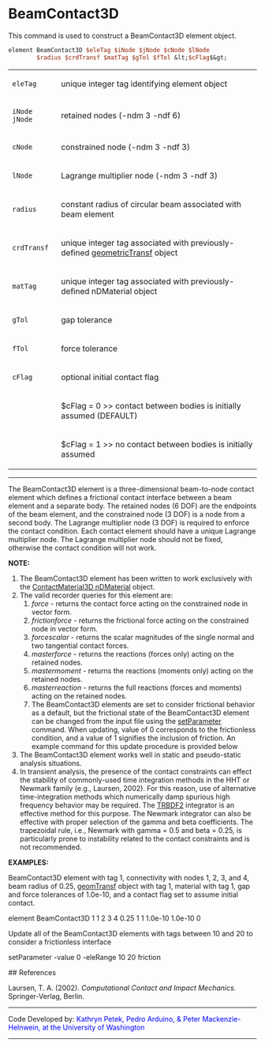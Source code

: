 # BeamContact3D

<p>This command is used to construct a BeamContact3D element object.</p>

```tcl
element BeamContact3D $eleTag $iNode $jNode $cNode $lNode
        $radius $crdTransf $matTag $gTol $fTol &lt;$cFlag$&gt;
```

<table>
<tbody>
<tr class="odd">
<td><code class="parameter-table-variable">eleTag</code></td>
<td><p>unique integer tag identifying element object</p></td>
</tr>
<tr class="even">
<td><p><code class="parameter-table-variable">iNode jNode</code></p></td>
<td><p>retained nodes (-ndm 3 -ndf 6)</p></td>
</tr>
<tr class="odd">
<td><code class="parameter-table-variable">cNode</code></td>
<td><p>constrained node (-ndm 3 -ndf 3)</p></td>
</tr>
<tr class="even">
<td><code class="parameter-table-variable">lNode</code></td>
<td><p>Lagrange multiplier node (-ndm 3 -ndf 3)</p></td>
</tr>
<tr class="odd">
<td><code class="parameter-table-variable">radius</code></td>
<td><p>constant radius of circular beam associated with beam
element</p></td>
</tr>
<tr class="even">
<td><code class="parameter-table-variable">crdTransf</code></td>
<td><p>unique integer tag associated with previously-defined <a
href="Geometric_Transformation_Command" title="wikilink">
geometricTransf</a> object</p></td>
</tr>
<tr class="odd">
<td><code class="parameter-table-variable">matTag</code></td>
<td><p>unique integer tag associated with previously-defined nDMaterial
object</p></td>
</tr>
<tr class="even">
<td><code class="parameter-table-variable">gTol</code></td>
<td><p>gap tolerance</p></td>
</tr>
<tr class="odd">
<td><code class="parameter-table-variable">fTol</code></td>
<td><p>force tolerance</p></td>
</tr>
<tr class="even">
<td><code class="parameter-table-variable">cFlag</code></td>
<td><p>optional initial contact flag</p></td>
</tr>
<tr class="odd">
<td></td>
<td><p>$cFlag = 0 &gt;&gt; contact between bodies is initially assumed
(DEFAULT)</p></td>
</tr>
<tr class="even">
<td></td>
<td><p>$cFlag = 1 &gt;&gt; no contact between bodies is initially
assumed</p></td>
</tr>
</tbody>
</table>
<hr />
<p>The BeamContact3D element is a three-dimensional beam-to-node contact
element which defines a frictional contact interface between a beam
element and a separate body. The retained nodes (6 DOF) are the
endpoints of the beam element, and the constrained node (3 DOF) is a
node from a second body. The Lagrange multiplier node (3 DOF) is
required to enforce the contact condition. Each contact element should
have a unique Lagrange multiplier node. The Lagrange multiplier node
should not be fixed, otherwise the contact condition will not work.</p>
<p><strong>NOTE:</strong></p>
<ol>
<li>The BeamContact3D element has been written to work exclusively with
the <a href="ContactMaterial3D" title="wikilink">ContactMaterial3D
nDMaterial</a> object.</li>
<li>The valid recorder queries for this element are:
<ol>
<li><em>force</em> - returns the contact force acting on the constrained
node in vector form.</li>
<li><em>frictionforce</em> - returns the frictional force acting on the
constrained node in vector form.</li>
<li><em>forcescalar</em> - returns the scalar magnitudes of the single
normal and two tangential contact forces.</li>
<li><em>masterforce</em> - returns the reactions (forces only) acting on
the retained nodes.</li>
<li><em>mastermoment</em> - returns the reactions (moments only) acting
on the retained nodes.</li>
<li><em>masterreaction</em> - returns the full reactions (forces and
moments) acting on the retained nodes.</li>
<li>The BeamContact3D elements are set to consider frictional behavior
as a default, but the frictional state of the BeamContact3D element can
be changed from the input file using the <a href="setParameter"
title="wikilink">setParameter</a> command. When updating, value of 0
corresponds to the frictionless condition, and a value of 1 signifies
the inclusion of friction. An example command for this update procedure
is provided below</li>
</ol></li>
<li>The BeamContact3D element works well in static and pseudo-static
analysis situations.</li>
<li>In transient analysis, the presence of the contact constraints can
effect the stability of commonly-used time integration methods in the
HHT or Newmark family (e.g., Laursen, 2002). For this reason, use of
alternative time-integration methods which numerically damp spurious
high frequency behavior may be required. The <a href="TRBDF2"
title="wikilink">TRBDF2</a> integrator is an effective method for this
purpose. The Newmark integrator can also be effective with proper
selection of the gamma and beta coefficients. The trapezoidal rule,
i.e., Newmark with gamma = 0.5 and beta = 0.25, is particularly prone to
instability related to the contact constraints and is not
recommended.</li>
</ol>
<p><strong>EXAMPLES:</strong></p>
<p>BeamContact3D element with tag 1, connectivity with nodes 1, 2, 3,
and 4, beam radius of 0.25, <a href="Geometric_Transformation_Command"
title="wikilink"> geomTransf</a> object with tag 1, material with tag 1,
gap and force tolerances of 1.0e-10, and a contact flag set to assume
initial contact.</p>
<p>element BeamContact3D 1 1 2 3 4 0.25 1 1 1.0e-10 1.0e-10 0</p>
<p>Update all of the BeamContact3D elements with tags between 10 and 20
to consider a frictionless interface</p>
<p>setParameter -value 0 -eleRange 10 20 friction</p>
## References
<p>Laursen, T. A. (2002). <em>Computational Contact and Impact
Mechanics.</em> Springer-Verlag, Berlin.</p>
<hr />
<p>Code Developed by: <span style="color:blue"> Kathryn Petek,
Pedro Arduino, &amp; Peter Mackenzie-Helnwein, at the University of
Washington </span></p>
<hr />

